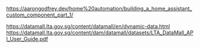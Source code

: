 https://aarongodfrey.dev/home%20automation/building_a_home_assistant_custom_component_part_1/

https://datamall.lta.gov.sg/content/datamall/en/dynamic-data.html
https://datamall.lta.gov.sg/content/dam/datamall/datasets/LTA_DataMall_API_User_Guide.pdf